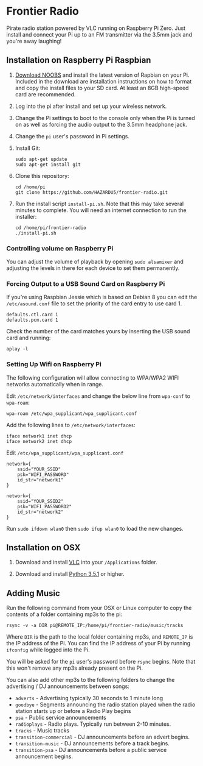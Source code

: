 Frontier Radio
==============

Pirate radio station powered by VLC running on Raspberry Pi Zero. Just install and connect your Pi up to an FM
transmitter via the 3.5mm jack and you're away laughing!

## Installation on Raspberry Pi Raspbian

1.  [Download NOOBS](https://www.raspberrypi.org/downloads/noobs/) and install the latest version of Rapbian on your 
    Pi. Included in the download are installation instructions on how to format and copy the install files to your SD
    card. At least an 8GB high-speed card are recommended.

2.  Log into the pi after install and set up your wireless network.

3.  Change the Pi settings to boot to the console only when the Pi is turned on as well as forcing the audio output to
    the 3.5mm headphone jack.

4.  Change the `pi` user's password in Pi settings.

5.  Install Git:

    ```
    sudo apt-get update
    sudo apt-get install git
    ```

6.  Clone this repository:

    ```
    cd /home/pi
    git clone https://github.com/HAZARDU5/frontier-radio.git
    ```

7.  Run the install script `install-pi.sh`. Note that this may take several minutes to complete. You will need an internet 
    connection to run the installer:

    ```
    cd /home/pi/frontier-radio
    ./install-pi.sh
    ```

### Controlling volume on Raspberry Pi

You can adjust the volume of playback by opening `sudo alsamixer` and adjusting the levels in there for each device to 
set them permanently.

### Forcing Output to a USB Sound Card on Raspberry Pi

If you're using Raspbian Jessie which is based on Debian 8 you can edit the `/etc/asound.conf` file to set the 
priority of the card entry to use card 1.

```
defaults.ctl.card 1
defaults.pcm.card 1
```

Check the number of the card matches yours by inserting the USB sound card and running:

```
aplay -l
```

### Setting Up Wifi on Raspberry Pi

The following configuration will allow connecting to WPA/WPA2 WIFI networks automatically when in range.

Edit `/etc/network/interfaces` and change the below line from `wpa-conf` to `wpa-roam`:

```
wpa-roam /etc/wpa_supplicant/wpa_supplicant.conf
```

Add the following lines to `/etc/network/interfaces`:

```
iface network1 inet dhcp
iface network2 inet dhcp
```

Edit `/etc/wpa_supplicant/wpa_supplicant.conf`

```
network={
    ssid="YOUR_SSID"
    psk="WIFI_PASSWORD"
    id_str="network1"
}

network={
    ssid="YOUR_SSID2"
    psk="WIFI_PASSWORD2"
    id_str="network2"
}
```

Run `sudo ifdown wlan0` then `sudo ifup wlan0` to load the new changes.

## Installation on OSX

1.  Download and install [VLC](http://www.videolan.org/vlc/download-macosx.html) into your `/Applications` folder.

2.  Download and install [Python 3.5.1](https://www.python.org/downloads/mac-osx/) or higher.

## Adding Music

Run the following command from your OSX or Linux computer to copy the contents of a folder containing mp3s to the pi:

```
rsync -v -a DIR pi@REMOTE_IP:/home/pi/frontier-radio/music/tracks
```

Where `DIR` is the path to the local folder containing mp3s, and `REMOTE_IP` is the IP address of the Pi. You can find
the IP address of your Pi by running `ifconfig` while logged into the Pi.

You will be asked for the `pi` user's password before `rsync` begins. Note that this won't remove any mp3s already 
present on the Pi.

You can also add other mp3s to the following folders to change the advertising / DJ announcements between songs:

*   `adverts` - Advertising typically 30 seconds to 1 minute long
*   `goodbye` - Segments announcing the radio station played when the radio station starts up or before a Radio Play begins
*   `psa` - Public service announcements
*   `radioplays` - Radio plays. Typically run between 2-10 minutes.
*   `tracks` - Music tracks
*   `transition-commercial` - DJ announcements before an advert begins.
*   `transition-music` - DJ announcements before a track begins.
*   `transition-psa` - DJ announcements before a public service announcement begins.